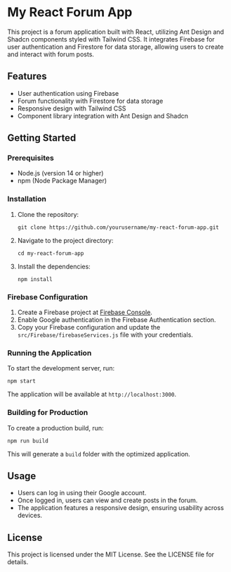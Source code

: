 # My React Forum App

This project is a forum application built with React, utilizing Ant Design and Shadcn components styled with Tailwind CSS. It integrates Firebase for user authentication and Firestore for data storage, allowing users to create and interact with forum posts.

## Features

- User authentication using Firebase
- Forum functionality with Firestore for data storage
- Responsive design with Tailwind CSS
- Component library integration with Ant Design and Shadcn

## Getting Started

### Prerequisites

- Node.js (version 14 or higher)
- npm (Node Package Manager)

### Installation

1. Clone the repository:

   ```
   git clone https://github.com/yourusername/my-react-forum-app.git
   ```

2. Navigate to the project directory:

   ```
   cd my-react-forum-app
   ```

3. Install the dependencies:

   ```
   npm install
   ```

### Firebase Configuration

1. Create a Firebase project at [Firebase Console](https://console.firebase.google.com/).
2. Enable Google authentication in the Firebase Authentication section.
3. Copy your Firebase configuration and update the `src/Firebase/firebaseServices.js` file with your credentials.

### Running the Application

To start the development server, run:

```
npm start
```

The application will be available at `http://localhost:3000`.

### Building for Production

To create a production build, run:

```
npm run build
```

This will generate a `build` folder with the optimized application.

## Usage

- Users can log in using their Google account.
- Once logged in, users can view and create posts in the forum.
- The application features a responsive design, ensuring usability across devices.

## License

This project is licensed under the MIT License. See the LICENSE file for details.